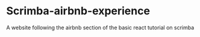 # Scrimba-airbnb-experience
A website following the airbnb section of the basic react tutorial on scrimba
